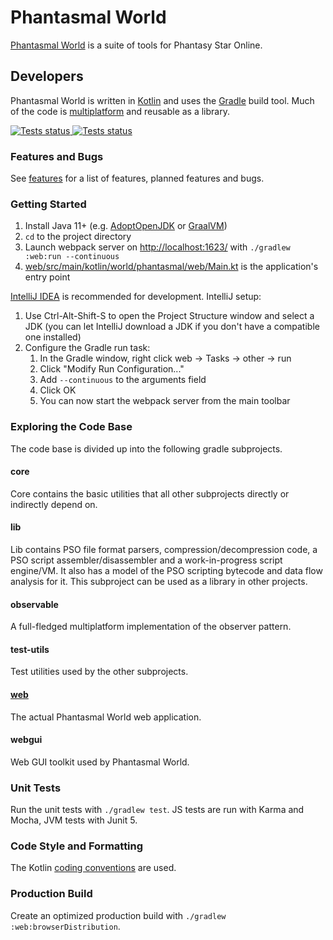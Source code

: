 # Phantasmal World

[Phantasmal World](https://www.phantasmal.world/) is a suite of tools for Phantasy Star Online.

## Developers

Phantasmal World is written in [Kotlin](https://kotlinlang.org/) and uses
the [Gradle](https://gradle.org/) build tool. Much of the code
is [multiplatform](https://kotlinlang.org/docs/multiplatform.html) and reusable as a library.

<a href="https://github.com/DaanVandenBosch/phantasmal-world/actions?query=workflow%3ATests">
<img alt="Tests status" src="https://github.com/DaanVandenBosch/phantasmal-world/workflows/Tests/badge.svg">
</a>

<a href="https://github.com/DaanVandenBosch/phantasmal-world/actions?query=workflow%3ADeploy">
<img alt="Tests status" src="https://github.com/DaanVandenBosch/phantasmal-world/workflows/Deploy/badge.svg">
</a>

### Features and Bugs

See [features](./FEATURES.md) for a list of features, planned features and bugs.

### Getting Started

1. Install Java 11+ (e.g. [AdoptOpenJDK](https://adoptopenjdk.net/)
   or [GraalVM](https://www.graalvm.org/downloads/))
2. `cd` to the project directory
3. Launch webpack server on [http://localhost:1623/](http://localhost:1623/)
   with `./gradlew :web:run --continuous`
4. [web/src/main/kotlin/world/phantasmal/web/Main.kt](web/src/main/kotlin/world/phantasmal/web/Main.kt)
   is the application's entry point

[IntelliJ IDEA](https://www.jetbrains.com/idea/download/) is recommended for development. IntelliJ
setup:

1. Use Ctrl-Alt-Shift-S to open the Project Structure window and select a JDK (you can let IntelliJ
   download a JDK if you don't have a compatible one installed)
2. Configure the Gradle run task:
   1. In the Gradle window, right click web -> Tasks -> other -> run
   2. Click "Modify Run Configuration..."
   3. Add `--continuous` to the arguments field
   4. Click OK
   5. You can now start the webpack server from the main toolbar

### Exploring the Code Base

The code base is divided up into the following gradle subprojects.

#### core

Core contains the basic utilities that all other subprojects directly or indirectly depend on.

#### lib

Lib contains PSO file format parsers, compression/decompression code, a PSO script
assembler/disassembler and a work-in-progress script engine/VM. It also has a model of the PSO
scripting bytecode and data flow analysis for it. This subproject can be used as a library in other
projects.

#### observable

A full-fledged multiplatform implementation of the observer pattern.

#### test-utils

Test utilities used by the other subprojects.

#### [web](web/README.md)

The actual Phantasmal World web application.

#### webgui

Web GUI toolkit used by Phantasmal World.

### Unit Tests

Run the unit tests with `./gradlew test`. JS tests are run with Karma and Mocha, JVM tests with
Junit 5.

### Code Style and Formatting

The Kotlin [coding conventions](https://kotlinlang.org/docs/coding-conventions.html) are used.

### Production Build

Create an optimized production build with `./gradlew :web:browserDistribution`.
